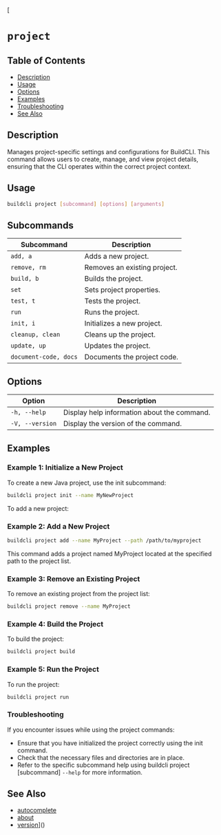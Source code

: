 [
# `project`
## Table of Contents
- [Description](#description)
- [Usage](#usage)
- [Options](#options)
- [Examples](#examples)
- [Troubleshooting](#troubleshooting)
- [See Also](#see-also)
## Description

Manages project-specific settings and configurations for BuildCLI. This command allows users to create, manage, and view project details, ensuring that the CLI operates within the correct project context.


## Usage

```bash
buildcli project [subcommand] [options] [arguments]
```

## Subcommands

| Subcommand      | Description                                 |
|-----------------|---------------------------------------------|
| `add, a`        | Adds a new project.                         |
| `remove, rm`    | Removes an existing project.                |
| `build, b`      | Builds the project.                         |
| `set`           | Sets project properties.                    |
| `test, t`       | Tests the project.                          |
| `run`           | Runs the project.                           |
| `init, i`       | Initializes a new project.                  |
| `cleanup, clean`| Cleans up the project.                      |
| `update, up`    | Updates the project.                        |
| `document-code, docs` | Documents the project code.           |

## Options

| Option          | Description                                 |
|-----------------|---------------------------------------------|
| `-h, --help`    | Display help information about the command. |
| `-V, --version` | Display the version of the command.         |

## Examples

### Example 1: Initialize a New Project

To create a new Java project, use the init subcommand:

```bash
buildcli project init --name MyNewProject
```
To add a new project:

### Example 2: Add a New Project
```bash
buildcli project add --name MyProject --path /path/to/myproject
```
This command adds a project named MyProject located at the specified path to the project list.

### Example 3: Remove an Existing Project
To remove an existing project from the project list:
```bash
buildcli project remove --name MyProject
```

### Example 4: Build the Project
To build the project:
```bash
buildcli project build
```


### Example 5: Run the Project
To run the project:
```bash
buildcli project run
```

### Troubleshooting
If you encounter issues while using the project commands:

* Ensure that you have initialized the project correctly using the init command.
* Check that the necessary files and directories are in place.
* Refer to the specific subcommand help using buildcli project [subcommand] `--help` for more information.


## See Also

- [autocomplete](autocomplete.md)
- [about](about.md)
- [version](version.md)]()